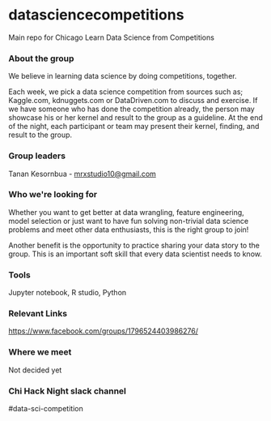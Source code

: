 # datasciencecompetitions
Main repo for Chicago Learn Data Science from Competitions

### About the group
We believe in learning data science by doing competitions, together.

Each week, we pick a data science competition from sources such as; Kaggle.com, kdnuggets.com or DataDriven.com to discuss and exercise. If we have someone who has done the competition already, the person may showcase his or her kernel and result to the group as a guideline. At the end of the night, each participant or team may present their kernel, finding, and result to the group.  

### Group leaders
Tanan Kesornbua - mrxstudio10@gmail.com

### Who we're looking for
Whether you want to get better at data wrangling, feature engineering, model selection or just want to have fun solving non-trivial data science problems and meet other data enthusiasts, this is the right group to join!

Another benefit is the opportunity to practice sharing your data story to the group. This is an important soft skill that every data scientist needs to know.

### Tools
Jupyter notebook, R studio, Python

### Relevant Links
https://www.facebook.com/groups/1796524403986276/

### Where we meet
Not decided yet

### Chi Hack Night slack channel

#data-sci-competition
